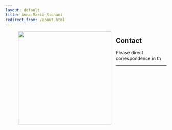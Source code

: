 ```yaml
---
layout: default
title: Anna-Maria Sichani
redirect_from: /about.html
---
```

<figure>
	<img src="../images/anna-maria 07.jpg" width="290px" style="float: left; margin-right: 15px; margin-bottom: 15px;" />
</figure>

## Contact

Please direct correspondence in th


---
